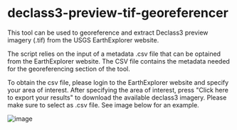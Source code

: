 # declass3-preview-tif-georeferencer
 
This tool can be used to georeference and extract Declass3 preview imagery (.tif) from the USGS EarthExplorer website. 

The script relies on the input of a metadata .csv file that can be optained from the EarthExplorer website. The CSV file contains the metadata needed for the georeferencing section of the tool. 

To obtain the csv file, please login to the EarthExplorer website and specify your area of interest. After specifying the area of interest, press "Click here to export your results" to download the available declass3 imagery. Please make sure to select as .csv file. See image below for an example.

![image](https://user-images.githubusercontent.com/62147589/204511384-434bc8ea-d0bc-4e34-8ddb-497e983a2e37.png)
